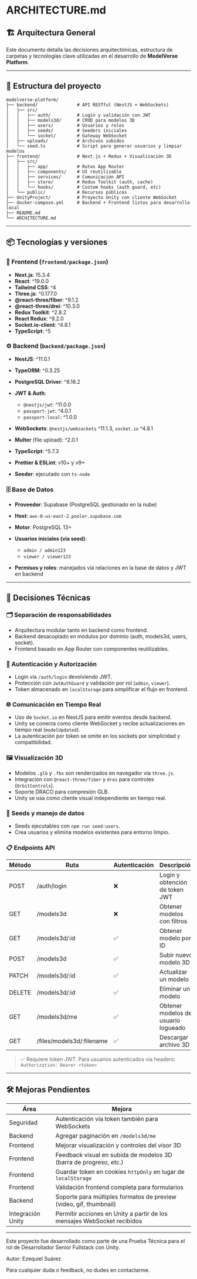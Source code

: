 # ARCHITECTURE.md

## 🏗️ Arquitectura General

Este documento detalla las decisiones arquitectónicas, estructura de carpetas y tecnologías clave utilizadas en el desarrollo de **ModelVerse Platform**.

---

## 🧱 Estructura del proyecto

```
modelverse-platform/
├── backend/               # API RESTful (NestJS + WebSockets)
│   ├── src/
│   │   ├── auth/          # Login y validación con JWT
│   │   ├── models3d/      # CRUD para modelos 3D
│   │   ├── users/         # Usuarios y roles
│   │   ├── seeds/         # Seeders iniciales
│   │   └── socket/        # Gateway WebSocket
│   ├── uploads/           # Archivos subidos
│   └── seed.ts            # Script para generar usuarios y limpiar modelos
├── frontend/              # Next.js + Redux + Visualización 3D
│   ├── src/
│   │   ├── app/           # Rutas App Router
│   │   ├── components/    # UI reutilizable
│   │   ├── services/      # Comunicación API
│   │   ├── store/         # Redux Toolkit (auth, cache)
│   │   └── hooks/         # Custom hooks (auth guard, etc)
│   └── public/            # Recursos públicos
├── UnityProject/          # Proyecto Unity con cliente WebSocket
├── docker-compose.yml     # Backend + Frontend listos para desarrollo local
├── README.md
└── ARCHITECTURE.md
```

---

## 📦 Tecnologías y versiones

### 🔧 Frontend (`frontend/package.json`)

* **Next.js**: 15.3.4
* **React**: ^19.0.0
* **Tailwind CSS**: ^4
* **Three.js**: ^0.177.0
* **@react-three/fiber**: ^9.1.2
* **@react-three/drei**: ^10.3.0
* **Redux Toolkit**: ^2.8.2
* **React Redux**: ^9.2.0
* **Socket.io-client**: ^4.8.1
* **TypeScript**: ^5

### ⚙️ Backend (`backend/package.json`)

* **NestJS**: ^11.0.1
* **TypeORM**: ^0.3.25
* **PostgreSQL Driver**: ^8.16.2
* **JWT & Auth**:

    * `@nestjs/jwt`: ^11.0.0
    * `passport-jwt`: ^4.0.1
    * `passport-local`: ^1.0.0
* **WebSockets**: `@nestjs/websockets` ^11.1.3, `socket.io` ^4.8.1
* **Multer** (file upload): ^2.0.1
* **TypeScript**: ^5.7.3
* **Prettier & ESLint**: v10+ y v9+
* **Seeder**: ejecutado con `ts-node`

### 🗄️ Base de Datos

* **Proveedor**: Supabase (PostgreSQL gestionado en la nube)
* **Host**: `aws-0-us-east-2.pooler.supabase.com`
* **Motor**: PostgreSQL 13+
* **Usuarios iniciales (via seed)**:

    * `admin / admin123`
    * `viewer / viewer123`
* **Permisos y roles**: manejados vía relaciones en la base de datos y JWT en backend

---

## 🧠 Decisiones Técnicas

### 🗂️ Separación de responsabilidades

* Arquitectura modular tanto en backend como frontend.
* Backend desacoplado en módulos por dominio (auth, models3d, users, socket).
* Frontend basado en App Router con componentes reutilizables.

### 🔐 Autenticación y Autorización

* Login vía `/auth/login` devolviendo JWT.
* Protección con `JwtAuthGuard` y validación por rol (`admin`, `viewer`).
* Token almacenado en `localStorage` para simplificar el flujo en frontend.

### 🌐 Comunicación en Tiempo Real

* Uso de `Socket.io` en NestJS para emitir eventos desde backend.
* Unity se conecta como cliente WebSocket y recibe actualizaciones en tiempo real (`modelUpdated`).
* La autenticación por token se omite en los sockets por simplicidad y compatibilidad.

### 🖼️ Visualización 3D

* Modelos `.glb` y `.fbx` son renderizados en navegador vía `three.js`.
* Integración con `@react-three/fiber` y `drei` para controles (`OrbitControls`).
* Soporte DRACO para compresión GLB.
* Unity se usa como cliente visual independiente en tiempo real.

### 🧪 Seeds y manejo de datos

* Seeds ejecutables con `npm run seed:users`.
* Crea usuarios y elimina modelos existentes para entorno limpio.

### 📋 Endpoints API

| Método | Ruta                       | Autenticación | Descripción                          |
| ------ | -------------------------- | ------------- | ------------------------------------ |
| POST   | /auth/login                | ❌             | Login y obtención de token JWT       |
| GET    | /models3d                  | ❌             | Obtener modelos con filtros          |
| GET    | /models3d/\:id             | ✅             | Obtener modelo por ID                |
| POST   | /models3d                  | ✅             | Subir nuevo modelo 3D                |
| PATCH  | /models3d/\:id             | ✅             | Actualizar un modelo                 |
| DELETE | /models3d/\:id             | ✅             | Eliminar un modelo                   |
| GET    | /models3d/me               | ✅             | Obtener modelos del usuario logueado |
| GET    | /files/models3d/\:filename | ✅             | Descargar archivo 3D                 |

> ✅ Requiere token JWT. Para usuarios autenticados vía headers: `Authorization: Bearer <token>`

---

## 🛠️ Mejoras Pendientes

| Área              | Mejora                                                                  |
| ----------------- | ----------------------------------------------------------------------- |
| Seguridad         | Autenticación vía token también para WebSockets                         |
| Backend           | Agregar paginación en `/models3d/me`                                    |
| Frontend          | Mejorar visualización y controles del visor 3D                          |
| Frontend          | Feedback visual en subida de modelos 3D (barra de progreso, etc.)       |
| Frontend          | Guardar token en cookies `httpOnly` en lugar de `localStorage`          |
| Frontend          | Validación frontend completa para formularios                           |
| Backend           | Soporte para múltiples formatos de preview (video, gif, thumbnail)      |
| Integración Unity | Permitir acciones en Unity a partir de los mensajes WebSocket recibidos |

---
Este proyecto fue desarrollado como parte de una Prueba Técnica para el rol de Desarrollador Senior Fullstack con Unity.

Autor: Ezequiel Suárez

Para cualquier duda o feedback, no dudes en contactarme. 
